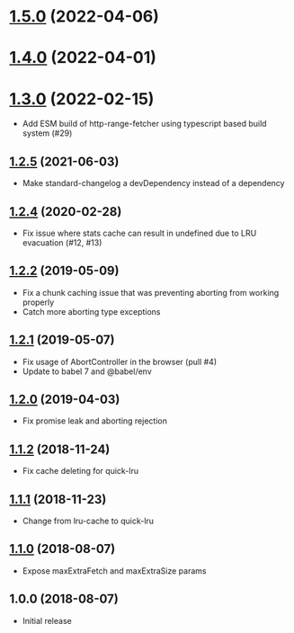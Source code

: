 # [1.5.0](https://github.com/rbuels/http-range-fetcher/compare/v1.4.0...v1.5.0) (2022-04-06)



# [1.4.0](https://github.com/rbuels/http-range-fetcher/compare/v1.3.0...v1.4.0) (2022-04-01)



<a name="1.3.0"></a>

# [1.3.0](https://github.com/rbuels/http-range-fetcher/compare/v1.2.5...v1.3.0) (2022-02-15)

- Add ESM build of http-range-fetcher using typescript based build system (#29)

<a name="1.2.5"></a>

## [1.2.5](https://github.com/rbuels/http-range-fetcher/compare/v1.2.4...v1.2.5) (2021-06-03)

- Make standard-changelog a devDependency instead of a dependency

<a name="1.2.4"></a>

## [1.2.4](https://github.com/rbuels/http-range-fetcher/compare/v1.2.3...v1.2.4) (2020-02-28)

- Fix issue where stats cache can result in undefined due to LRU evacuation (#12, #13)

## [1.2.2](https://github.com/rbuels/http-range-fetcher/compare/v1.2.1...v1.2.2) (2019-05-09)

- Fix a chunk caching issue that was preventing aborting from working properly
- Catch more aborting type exceptions

## [1.2.1](https://github.com/rbuels/http-range-fetcher/compare/v1.2.0...v1.2.1) (2019-05-07)

- Fix usage of AbortController in the browser (pull #4)
- Update to babel 7 and @babel/env

## [1.2.0](https://github.com/rbuels/http-range-fetcher/compare/v1.1.2...v1.2.0) (2019-04-03)

- Fix promise leak and aborting rejection

## [1.1.2](https://github.com/rbuels/http-range-fetcher/compare/v1.1.1...v1.1.2) (2018-11-24)

- Fix cache deleting for quick-lru

## [1.1.1](https://github.com/rbuels/http-range-fetcher/compare/v1.1.0...v1.1.1) (2018-11-23)

- Change from lru-cache to quick-lru

## [1.1.0](https://github.com/rbuels/http-range-fetcher/compare/v1.0.0...v1.1.0) (2018-08-07)

- Expose maxExtraFetch and maxExtraSize params

## 1.0.0 (2018-08-07)

- Initial release
